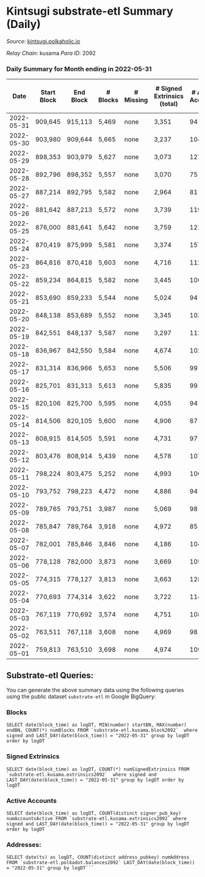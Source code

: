# Kintsugi substrate-etl Summary (Daily)

_Source_: [kintsugi.polkaholic.io](https://kintsugi.polkaholic.io)

*Relay Chain*: kusama
*Para ID*: 2092



### Daily Summary for Month ending in 2022-05-31


| Date | Start Block | End Block | # Blocks | # Missing | # Signed Extrinsics (total) | # Active Accounts | # Addresses with Balances | # Events | # Transfers | # XCM Transfers In | # XCM Transfers Out |
| ---- | ----------- | --------- | -------- | --------- | --------------------------- | ----------------- | ------------------------- | -------- | ----------- | ------------------ | ------------------- |
| 2022-05-31 | 909,645 | 915,113 | 5,469 | none | 3,351 | 94 | 8,038 | 42,613 | 65 ($37,965.34) | 46 ($42,975.78) | 66 ($20,864.02) |
| 2022-05-30 | 903,980 | 909,644 | 5,665 | none | 3,237 | 104 | 8,034 | 43,819 | 47 ($37,753.20) | 67 ($28,843.53) | 69 ($19,655.21) |
| 2022-05-29 | 898,353 | 903,979 | 5,627 | none | 3,073 | 127 | 8,028 | 43,104 | 27 ($6,721.95) | 16 ($2,620.83) | 26 ($6,507.68) |
| 2022-05-28 | 892,796 | 898,352 | 5,557 | none | 3,070 | 75 | 8,026 | 42,734 | 34 ($12,871.71) | 44 ($19,130.69) | 45 ($121,962) |
| 2022-05-27 | 887,214 | 892,795 | 5,582 | none | 2,964 | 81 | 8,024 | 42,941 | 58 ($49,573.08) | 54 ($38,348.30) | 73 ($37,738.62) |
| 2022-05-26 | 881,642 | 887,213 | 5,572 | none | 3,739 | 119 | 8,021 | 43,881 | 53 ($19,470.78) | 36 ($26,417.51) | 44 ($8,513.65) |
| 2022-05-25 | 876,000 | 881,641 | 5,642 | none | 3,759 | 121 | 8,015 | 44,132 | 40 ($21,318.77) | 20 ($5,347.92) | 38 ($13,867.92) |
| 2022-05-24 | 870,419 | 875,999 | 5,581 | none | 3,374 | 157 | 8,012 | 43,334 | 46 ($31,577.61) | 34 ($48,707.36) | 66 ($39,475.73) |
| 2022-05-23 | 864,816 | 870,418 | 5,603 | none | 4,716 | 112 | 8,009 | 45,207 | 33 ($83,786.22) | 26 ($49,871.93) | 37 ($31,982.37) |
| 2022-05-22 | 859,234 | 864,815 | 5,582 | none | 3,445 | 100 | 8,003 | 43,288 | 25 ($142,086) | 14 ($5,212.09) | 21 ($17,431.63) |
| 2022-05-21 | 853,690 | 859,233 | 5,544 | none | 5,024 | 94 | 8,000 | 44,856 | 30 ($39,394.89) | 22 ($23,015.04) | 53 ($30,979.08) |
| 2022-05-20 | 848,138 | 853,689 | 5,552 | none | 3,345 | 103 | 7,998 | 42,768 | 25 ($19,052.58) | 20 ($24,196.88) | 31 ($28,641.01) |
| 2022-05-19 | 842,551 | 848,137 | 5,587 | none | 3,297 | 112 | 7,993 | 43,438 | 49 ($30,929.73) | 58 ($70,849.16) | 99 ($24,172.52) |
| 2022-05-18 | 836,967 | 842,550 | 5,584 | none | 4,674 | 102 | 7,989 | 44,666 | 30 ($19,018.70) | 21 ($44,287.96) | 23 ($30,055.27) |
| 2022-05-17 | 831,314 | 836,966 | 5,653 | none | 5,506 | 99 | 7,986 | 46,369 | 37 ($25,082.24) | 32 ($37,466.67) | 47 ($20,011.43) |
| 2022-05-16 | 825,701 | 831,313 | 5,613 | none | 5,835 | 99 | 7,969 | 46,364 | 28 ($35,454.86) | 17 ($41,364.85) | 23 ($6,250.35) |
| 2022-05-15 | 820,106 | 825,700 | 5,595 | none | 4,055 | 94 | 7,966 | 44,274 | 29 ($22,657.51) | 35 ($45,499.26) | 35 ($29,785.08) |
| 2022-05-14 | 814,506 | 820,105 | 5,600 | none | 4,906 | 87 | 7,961 | 45,231 | 24 ($15,367.94) | 26 ($72,231.20) | 32 ($113,540) |
| 2022-05-13 | 808,915 | 814,505 | 5,591 | none | 4,731 | 97 | 7,959 | 44,813 | 42 ($64,220.48) | 26 ($7,883.15) | 47 ($12,690.17) |
| 2022-05-12 | 803,476 | 808,914 | 5,439 | none | 4,578 | 107 | 7,955 | 44,158 | 36 ($15,431.61) | 77 ($62,316.09) | 95 ($50,090.48) |
| 2022-05-11 | 798,224 | 803,475 | 5,252 | none | 4,993 | 106 | 7,950 | 43,392 | 48 ($76,021.46) | 75 ($359,007) | 47 ($61,834.39) |
| 2022-05-10 | 793,752 | 798,223 | 4,472 | none | 4,886 | 94 | 7,946 | 37,166 | 20 ($7,169.14) | 24 ($42,109.76) | 26 ($13,653.10) |
| 2022-05-09 | 789,765 | 793,751 | 3,987 | none | 5,069 | 98 | 7,945 | 33,967 | 32 ($18,175.93) | 25 ($26,830.02) | 29 ($21,745.68) |
| 2022-05-08 | 785,847 | 789,764 | 3,918 | none | 4,972 | 85 | 7,942 | 33,256 | 25 ($10,594.89) | 15 ($9,682.35) | 22 ($13,562.84) |
| 2022-05-07 | 782,001 | 785,846 | 3,846 | none | 4,186 | 104 | 7,935 | 31,896 | 29 ($21,580.30) | 38 ($377,498) | 35 ($368,068) |
| 2022-05-06 | 778,128 | 782,000 | 3,873 | none | 3,669 | 105 | 7,928 | 31,771 | 43 ($69,102.65) | 28 ($448,152) | 30 ($49,734.34) |
| 2022-05-05 | 774,315 | 778,127 | 3,813 | none | 3,663 | 128 | 7,922 | 31,187 | 20 ($10,160.25) | 22 ($26,574.43) | 32 ($54,423.49) |
| 2022-05-04 | 770,693 | 774,314 | 3,622 | none | 3,722 | 114 | 7,922 | 30,063 | 48 ($714,578) | 44 ($57,501.11) | 59 ($112,656) |
| 2022-05-03 | 767,119 | 770,692 | 3,574 | none | 4,751 | 108 | 7,914 | 30,849 | 45 ($43,338.59) | 18 ($26,336.67) | 27 ($19,816.10) |
| 2022-05-02 | 763,511 | 767,118 | 3,608 | none | 4,969 | 98 | 7,894 | 31,343 | 40 ($92,025.07) | 33 ($66,053.09) | 46 ($30,151.06) |
| 2022-05-01 | 759,813 | 763,510 | 3,698 | none | 4,974 | 109 | 7,887 | 32,069 | 28 ($73,730.74) | 42 ($68,535.93) | 49 ($51,282.66) |

## Substrate-etl Queries:
You can generate the above summary data using the following queries using the public dataset `substrate-etl` in Google BigQuery:


### Blocks
```
SELECT date(block_time) as logDT, MIN(number) startBN, MAX(number) endBN, COUNT(*) numBlocks FROM `substrate-etl.kusama.block2092`  where signed and LAST_DAY(date(block_time)) = "2022-05-31" group by logDT order by logDT
```


### Signed Extrinsics
```
SELECT date(block_time) as logDT, COUNT(*) numSignedExtrinsics FROM `substrate-etl.kusama.extrinsics2092`  where signed and LAST_DAY(date(block_time)) = "2022-05-31" group by logDT order by logDT
```


### Active Accounts
```
SELECT date(block_time) as logDT, COUNT(distinct signer_pub_key) numAccountsActive FROM `substrate-etl.kusama.extrinsics2092` where signed and LAST_DAY(date(block_time)) = "2022-05-31" group by logDT order by logDT
```


### Addresses:
```
SELECT date(ts) as logDT, COUNT(distinct address_pubkey) numAddress FROM `substrate-etl.polkadot.balances2092` LAST_DAY(date(block_time)) = "2022-05-31" group by logDT```

